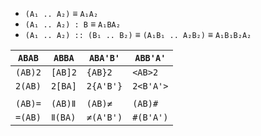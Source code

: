 <!-- TODO traditional notation of commutators -->

* `(A₁ .. A₂)` ≡ `A₁A₂`
* `(A₁ .. A₂) : B` ≡ `A₁BA₂`
* `(A₁ .. A₂) :: (B₁ .. B₂)` ≡ `(A₁B₁ .. A₂B₂)` ≡ `A₁B₁B₂A₂`

| `ABAB`  | `ABBA`  | `ABA'B'`  | `ABB'A'`  |
|-|-|-|-|
| `(AB)2` | `[AB]2` | `{AB}2`   | `<AB>2`   |
| `2(AB)` | `2[BA]` | `2{A'B'}` | `2<B'A'>` |
| | | | |
| `(AB)=` | `(AB)Ⅱ` | `(AB)≠`   | `(AB)#`   |
| `=(AB)` | `Ⅱ(BA)` | `≠(A'B')` | `#(B'A')` |


